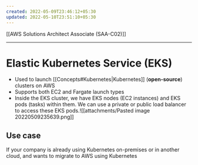 ```yaml
---
created: 2022-05-09T23:46:12+05:30
updated: 2022-05-10T23:51:10+05:30
---
```

[[AWS Solutions Architect Associate (SAA-C02)]]

---
# Elastic Kubernetes Service (EKS)
- Used to launch [[Concepts#Kubernetes|Kubernetes]] (**open-source**) clusters on AWS
- Supports both EC2 and Fargate launch types
- Inside the EKS cluster, we have EKS nodes (EC2 instances) and EKS pods (tasks) within them. We can use a private or public load balancer to access these EKS pods.![[attachments/Pasted image 20220509235639.png]]

## Use case
If your company is already using Kubernetes on-premises or in another cloud, and wants to migrate to AWS using Kubernetes